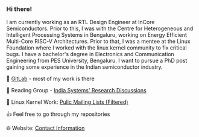 ### Hi there! <!--👋-->

I am currently working as an RTL Design Engineer at InCore Semiconductors. Prior to this, I was with the Centre for Heterogeneous and Intelligent Processing Systems in Bengaluru, working on Energy Efficient Multi-Core RISC-V Architectures. Prior to that, I was a mentee at the Linux Foundation where I worked with the linux kernel community to fix critical bugs. I have a bachelor's degree in Electronics and Communication Engineering from PES University, Bengaluru. I want to pursue a PhD post gaining some experience in the Indian semiconductor industry.

:fox_face: [GitLab](https://gitlab.com/iamKarthikBK) - most of my work is there

:notebook: Reading Group - [India Systems' Research Discussions](https://systemsresearch.carrd.co/)

:penguin: Linux Kernel Work: [Pulic Mailing Lists (Filtered)](https://lore.kernel.org/lkml/?q=bkkarthik%40pesu.pes.edu)

👍 Feel free to go through my repositories

🌐 Website: [Contact Information](https://about.me/bkkarthik)


<!--❤️ Circuit Designer and Programmer by passion

🎓 Bachelor's Degree in Electronics and Communication Engineering from PES University, Bengaluru



-->

<!--
### 🌱 Github Stats
![github stats](https://github-readme-stats.vercel.app/api?username=iamKarthikBK&count_private=true&show_icons=true&bg_color=315,41245c,8b3c76&title_color=eba059&text_color=ffe180&icon_color=8b3c76)
### ⚡ My most used Languages 
[![Top Langs](https://github-readme-stats.vercel.app/api/top-langs/?username=iamKarthikBK)](https://github.com/iamKarthikBK)-->
